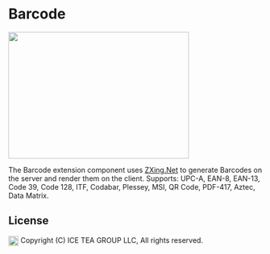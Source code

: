 Barcode
====

<img src="https://raw.githubusercontent.com/iceteagroup/wisej-extensions/master/Support/Images/Barcode.png" width="358" height="252">

The Barcode extension component uses [ZXing.Net](https://github.com/micjahn/ZXing.Net) to generate Barcodes on the server and render them on the client. Supports: UPC-A, EAN-8, EAN-13, Code 39, Code 128, ITF, Codabar, Plessey, MSI, QR Code, PDF-417, Aztec, Data Matrix.

License
-------
<img src="http://iceteagroup.com/wp-content/uploads/2017/01/Square-64x64-trasp.png" height="20" align="top"> Copyright (C) ICE TEA GROUP LLC, All rights reserved.
